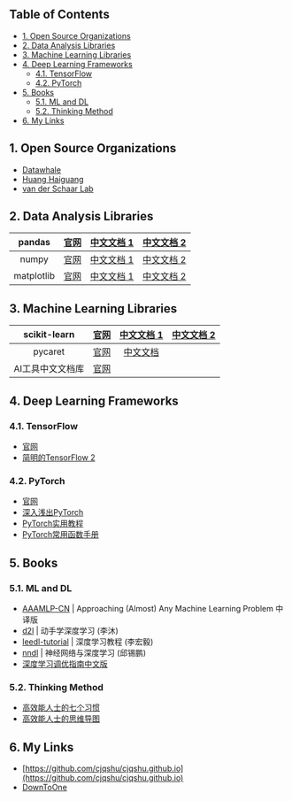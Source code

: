 <!-- # <center> # Awesome Resources </center> -->
<!-- omit in toc -->

## Table of Contents <!-- omit in toc -->

- [1. Open Source Organizations](#1-open-source-organizations)
- [2. Data Analysis Libraries](#2-data-analysis-libraries)
- [3. Machine Learning Libraries](#3-machine-learning-libraries)
- [4. Deep Learning Frameworks](#4-deep-learning-frameworks)
	- [4.1. TensorFlow](#41-tensorflow)
	- [4.2. PyTorch](#42-pytorch)
- [5. Books](#5-books)
	- [5.1. ML and DL](#51-ml-and-dl)
	- [5.2. Thinking Method](#52-thinking-method)
- [6. My Links](#6-my-links)


## 1. Open Source Organizations

- [Datawhale](https://github.com/datawhalechina)
- [Huang Haiguang](https://github.com/fengdu78)
- [van der Schaar Lab](https://github.com/vanderschaarlab/mlforhealthlabpub)


## 2. Data Analysis Libraries

<!-- table template
|     |     |     |
|:---:|:---:|:---:|
|     |     |     |

<br> 表示换行, br(break)
-->

|   pandas   | [官网](https://pandas.pydata.org/) | [中文文档 1](https://pandas.github.net.cn/) |    [中文文档 2](https://www.pypandas.cn/)    |
|:----------:|:----------------------------------:|:-------------------------------------------:|:--------------------------------------------:|
|   numpy    |     [官网](https://numpy.org/)     |      [中文文档 1](https://numpy.net/)       |   [中文文档 2](https://www.numpy.org.cn/)    |
| matplotlib |  [官网](https://matplotlib.org/)   |    [中文文档 1](https://matplotlib.net/)    | [中文文档 2](https://www.matplotlib.org.cn/) |


## 3. Machine Learning Libraries

|   scikit-learn   | [官网](https://scikit-learn.org/) |      [中文文档 1](https://scikit-learn.cn/)      | [中文文档 2](https://scikitlearn.com.cn/) |
|:----------------:|:---------------------------------:|:------------------------------------------------:|:-----------------------------------------:|
|     pycaret      |   [官网](https://pycaret.org/)    | [中文文档](http://www.aidoczh.com/docs/pycaret/) |                                           |
| AI工具中文文档库 |  [官网](http://www.aidoczh.com/)  |                                                  |                                           |


## 4. Deep Learning Frameworks

### 4.1. TensorFlow

- [官网](https://www.tensorflow.org/?hl=zh-cn)
- [简明的TensorFlow 2](https://tf.wiki/zh_hans/)


### 4.2. PyTorch

- [官网](https://pytorch.org/)
- [深入浅出PyTorch](https://datawhalechina.github.io/thorough-pytorch/)
- [PyTorch实用教程](https://tingsongyu.github.io/PyTorch-Tutorial-2nd/)
- [PyTorch常用函数手册](https://cjqshu.github.io/books/Pytorch常用函数手册.pdf)


## 5. Books

### 5.1. ML and DL
- [AAAMLP-CN](https://ytzfhqs.github.io/AAAMLP-CN/) \| Approaching (Almost) Any Machine Learning Problem 中译版
- [d2l](https://zh-v2.d2l.ai/) \| 动手学深度学习 (李沐)
- [leedl-tutorial](https://cjqshu.github.io/books/LeeDL_Tutorial.pdf) \| 深度学习教程 (李宏毅)
- [nndl](https://nndl.github.io/nndl-book.pdf) \| 神经网络与深度学习 (邱锡鹏)
- [深度学习调优指南中文版](https://cjqshu.github.io/books/深度学习调参指南中文版.pdf)

### 5.2. Thinking Method

- [高效能人士的七个习惯](https://cjqshu.github.io/books/高效能人士的七个习惯_30周年纪念版.pdf)
- [高效能人士的思维导图](https://cjqshu.github.io/books/高效能人士的思维导图_席音.pdf)


## 6. My Links
<!-- Other Links -->
<!-- GitHub repository link (URL) -->
- [https://github.com/cjqshu/cjqshu.github.io](https://github.com/cjqshu/cjqshu.github.io)
- [DownToOne](https://xydh.fun/cjq125)

